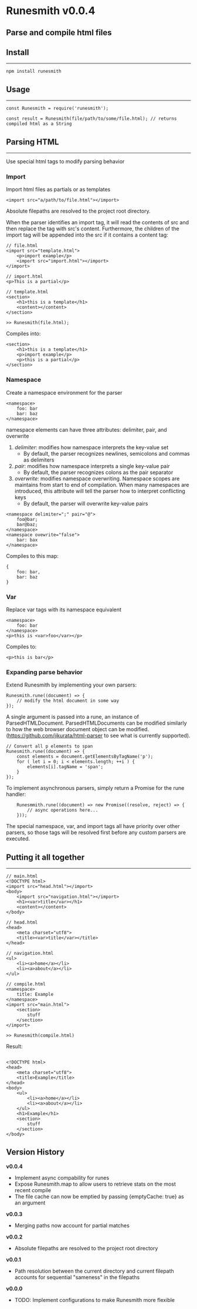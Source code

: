 # Runesmith v0.0.4
Parse and compile html files
---
## Install
---
```
npm install runesmith
```
## Usage
---
```
const Runesmith = require('runesmith');

const result = Runesmith(file/path/to/some/file.html); // returns compiled html as a String
```
## Parsing HTML
---
Use special html tags to modify parsing behavior
### Import
Import html files as partials or as templates
```
<import src="a/path/to/file.html"></import>
```
Absolute filepaths are resolved to the project root directory.

When the parser identifies an import tag, it will read the contents of src and then replace the tag with src's content. Furthermore, the children of the import tag will be appended into the src if it contains a content tag:
```
// file.html
<import src="template.html">
    <p>import example</p>
    <import src="import.html"></import>
</import>

// import.html
<p>This is a partial</p>

// template.html
<section>
    <h1>this is a template</h1>
    <content></content>
</section>

>> Runesmith(file.html);
```
Compiles into:
```
<section>
    <h1>this is a template</h1>
    <p>import example</p>
    <p>this is a partial</p>
</section>
```
### Namespace
Create a namespace environment for the parser
```
<namespace>
    foo: bar
    bar: baz
</namespace>
```
namespace elements can have three attributes: delimiter, pair, and overwrite
1. *delimiter*: modifies how namespace interprets the key-value set
    - By default, the parser recognizes newlines, semicolons and commas as delimiters
2. *pair*: modifies how namespace interprets a single key-value pair
    - By default, the parser recognizes colons as the pair separator
3. *overwrite*: modifies namespace overwriting. Namespace scopes are maintains from start to end of compilation. When many namespaces are introduced, this attribute will tell the parser how to interpret conflicting keys
    - By default, the parser will overwrite key-value pairs
```
<namespace delimiter=";" pair="@">
    foo@bar;
    bar@baz;
</namespace>
<namespace ovewrite="false">
    bar: bax
</namespace>
```
Compiles to this map:
```
{
    foo: bar,
    bar: baz
}
```
### Var
Replace var tags with its namespace equivalent
```
<namespace>
    foo: bar
</namespace>
<p>this is <var>foo</var></p>
```
Compiles to:
```
<p>this is bar</p>
```
### Expanding parse behavior
Extend Runesmith by implementing your own parsers:
```
Runesmith.rune((document) => {
    // modify the html document in some way
});
```
A single argument is passed into a rune, an instance of ParsedHTMLDocument. 
ParsedHTMLDocuments can be modified similarly to how the web browser document object can be modified. (https://github.com/jikurata/html-parser to see what is currently supported).
```
// Convert all p elements to span
Runesmith.rune((document) => {
    const elements = document.getElementsByTagName('p');
    for ( let i = 0; i < elements.length; ++i ) {
        elements[i].tagName = 'span';
    }
});
```
To implement asynchronous parsers, simply return a Promise for the rune handler:
```
    Runesmmith.rune((document) => new Promise((resolve, reject) => {
        // async operations here...
    }));
```
The special namespace, var, and import tags all have priority over other parsers, so those tags will be resolved first before any custom parsers are executed.
## Putting it all together
---
```
// main.html
<!DOCTYPE html>
<import src="head.html"></import>
<body>
    <import src="navigation.html"></import>
    <h1><var>title</var></h1>
    <content></content>
</body>

// head.html
<head>
    <meta charset="utf8">
    <title><var>title</var></title>
</head>

// navigation.html
<ul>
    <li><a>home</a></li>
    <li><a>about</a></li>
</ul>

// compile.html
<namespace>
    title: Example
</namespace>
<import src="main.html">
    <section>
        stuff
    </section>
</import>

>> Runesmith(compile.html)
```
Result:
```
    
<!DOCTYPE html>
<head>
    <meta charset="utf8">
    <title>Example</title>
</head>
<body>
    <ul>
        <li><a>home</a></li>
        <li><a>about</a></li>
    </ul>
    <h1>Example</h1>
    <section>
        stuff
    </section>
</body>
```
## Version History
**v0.0.4**
- Implement async compability for runes
- Expose Runesmith.map to allow users to retrieve stats on the most recent compile
- The file cache can now be emptied by passing {emptyCache: true} as an argument

**v0.0.3**
- Merging paths now account for partial matches

**v0.0.2**
- Absolute filepaths are resolved to the project root directory

**v0.0.1**
- Path resolution between the current directory and current filepath accounts for sequential "sameness" in the filepaths

**v0.0.0**
- TODO: Implement configurations to make Runesmith more flexible

